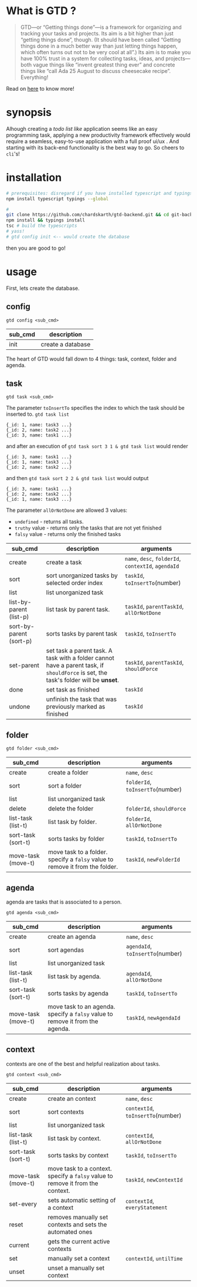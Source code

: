 # What is GTD ?
 > GTD—or “Getting things done”—is a framework for organizing and tracking your tasks and projects. Its aim is a bit higher than just “getting things done”, though. (It should have been called “Getting things done in a much better way than just letting things happen, which often turns out not to be very cool at all”.) Its aim is to make you have 100% trust in a system for collecting tasks, ideas, and projects—both vague things like “invent greatest thing ever” and concrete things like “call Ada 25 August to discuss cheesecake recipe”. Everything!

 Read on [here](https://hamberg.no/gtd/#what-is-gtd) to know more!

# synopsis
Alhough creating a *todo list like* application seems like an easy programming task, applying a new productivity framework effectively would require a seamless, easy-to-use application with a full proof ui/ux . And starting with its back-end functionality is the best way to go. So cheers to `cli`'s!

# installation
```bash
# prerequisites: disregard if you have installed typescript and typings
npm install typescript typings --global

#
git clone https://github.com/chardskarth/gtd-backend.git && cd git-backend
npm install && typings install
tsc # build the typescripts
# yass!
# gtd config init <-- would create the database
```
then you are good to go!

# usage
First, lets create the database.

## config

`gtd config <sub_cmd>`

|sub_cmd|description|
|---|---|
|init|create a database|

The heart of GTD would fall down to 4 things: task, context, folder and agenda.

## task
`gtd task <sub_cmd>`

The parameter `toInsertTo` specifies the index to which the task should be inserted to.
`gtd task list`
```
{_id: 1, name: task3 ...}
{_id: 2, name: task2 ...}
{_id: 3, name: task1 ...}
```
and after an execution of 
`gtd task sort 3 1 & gtd task list`
would render
```
{_id: 3, name: task1 ...}
{_id: 1, name: task3 ...}
{_id: 2, name: task2 ...}
```
and then
`gtd task sort 2 2 & gtd task list`
would output
```
{_id: 3, name: task1 ...}
{_id: 2, name: task2 ...}
{_id: 1, name: task3 ...}
```

The parameter `allOrNotDone` are allowed 3 values: 
* `undefined` - returns all tasks.
* `truthy` value - returns only the tasks that are not yet finished
* `falsy` value - returns only the finished tasks

|sub_cmd|description|arguments|
|---|---|---|
|create|create a task| `name`, `desc`, `folderId`, `contextId`, `agendaId`|
|sort|sort unorganized tasks by selected order index|`taskId`, `toInsertTo`(number)|
|list|list unorganized task||
|list-by-parent (list-p)|list task by parent task. |`taskId`, `parentTaskId`, `allOrNotDone`|
|sort-by-parent (sort-p)|sorts tasks by parent task|`taskId`, `toInsertTo` |
|set-parent|set task a parent task. A task with a folder cannot have a parent task, if `shouldForce` is set,  the task's folder will be **unset**.|`taskId`, `parentTaskId`, `shouldForce`|
|done|set task as finished|`taskId`|
|undone|unfinish the task that was previously marked as finished|`taskId`|
## folder
`gtd folder <sub_cmd>`

|sub_cmd|description|arguments|
|---|---|---|
|create|create a folder| `name`, `desc`|
|sort|sort a folder|`folderId`, `toInsertTo`(number)|
|list|list unorganized task||
|delete|delete the folder|`folderId`, `shouldForce`|
|list-task (list-t)|list task by folder. |`folderId`, `allOrNotDone`|
|sort-task (sort-t)|sorts tasks by folder|`taskId`, `toInsertTo` |
|move-task (move-t)|move task to a folder. specify a `falsy` value to remove it from the folder.|`taskId`, `newFolderId`|
## agenda
agenda are tasks that is associated to a person.

`gtd agenda <sub_cmd>`

|sub_cmd|description|arguments|
|---|---|---|
|create|create an agenda| `name`, `desc`|
|sort|sort agendas|`agendaId`, `toInsertTo`(number)|
|list|list unorganized task||
|list-task (list-t)|list task by agenda. |`agendaId`, `allOrNotDone`|
|sort-task (sort-t)|sorts tasks by agenda|`taskId`, `toInsertTo` |
|move-task (move-t)|move task to an agenda. specify a `falsy` value to remove it from the agenda.|`taskId`, `newAgendaId`|
## context
contexts are one of the best and helpful realization about tasks.

`gtd context <sub_cmd>`

|sub_cmd|description|arguments|
|---|---|---|
|create|create an context| `name`, `desc`|
|sort|sort contexts|`contextId`, `toInsertTo`(number)|
|list|list unorganized task||
|list-task (list-t)|list task by context. |`contextId`, `allOrNotDone`|
|sort-task (sort-t)|sorts tasks by context|`taskId`, `toInsertTo` |
|move-task (move-t)|move task to a context. specify a `falsy` value to remove it from the context.|`taskId`, `newContextId`|
|set-every|sets automatic setting of a context|`contextId`, `everyStatement`|
|reset|removes manually set contexts and sets the automated ones||
|current|gets the current active contexts||
|set|manually set a context|`contextId`, `untilTime`|
|unset|unset a manually set context||
